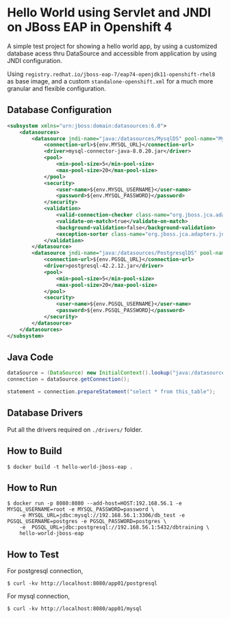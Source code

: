 # Hello World using Servlet and JNDI on JBoss EAP in Openshift 4

A simple test project for showing a hello world app, by using a customized database acess thru DataSource and accessible from application by using JNDI configuration.

Using `registry.redhat.io/jboss-eap-7/eap74-openjdk11-openshift-rhel8` as base image, and a custom `standalone-openshift.xml` for a much more granular and flexible configuration.

## Database Configuration
```xml
<subsystem xmlns="urn:jboss:domain:datasources:6.0">
    <datasources>
        <datasource jndi-name="java:/datasources/MysqlDS" pool-name="MysqlDS" enabled="true">
            <connection-url>${env.MYSQL_URL}</connection-url>
            <driver>mysql-connector-java-8.0.20.jar</driver>
            <pool>
                <min-pool-size>5</min-pool-size>
                <max-pool-size>20</max-pool-size>
            </pool>
            <security>
                <user-name>${env.MYSQL_USERNAME}</user-name>
                <password>${env.MYSQL_PASSWORD}</password>
            </security>
            <validation>
                <valid-connection-checker class-name="org.jboss.jca.adapters.jdbc.extensions.mysql.MySQLValidConnectionChecker"/>
                <validate-on-match>true</validate-on-match>
                <background-validation>false</background-validation>
                <exception-sorter class-name="org.jboss.jca.adapters.jdbc.extensions.mysql.MySQLExceptionSorter"/>
            </validation>
        </datasource>
        <datasource jndi-name="java:/datasources/PostgresqlDS" pool-name="PostgresqlDS" enabled="true">
            <connection-url>${env.PGSQL_URL}</connection-url>
            <driver>postgresql-42.2.12.jar</driver>
            <pool>
                <min-pool-size>5</min-pool-size>
                <max-pool-size>20</max-pool-size>
            </pool>
            <security>
                <user-name>${env.PGSQL_USERNAME}</user-name>
                <password>${env.PGSQL_PASSWORD}</password>
            </security>
        </datasource>
    </datasources>
</subsystem>
```

## Java Code
```java
dataSource = (DataSource) new InitialContext().lookup("java:/datasources/MysqlDS");
connection = dataSource.getConnection();

statement = connection.prepareStatement("select * from this_table");
```

## Database Drivers
Put all the drivers required on `./drivers/` folder.

## How to Build
```
$ docker build -t hello-world-jboss-eap .
```

## How to Run
```
$ docker run -p 8080:8080 --add-host=HOST:192.168.56.1 -e MYSQL_USERNAME=root -e MYSQL_PASSWORD=password \
    -e MYSQL_URL=jdbc:mysql://192.168.56.1:3306/db_test -e PGSQL_USERNAME=postgres -e PGSQL_PASSWORD=postgres \
    -e  PGSQL_URL=jdbc:postgresql://192.168.56.1:5432/dbtraining \ 
    hello-world-jboss-eap
```

## How to Test
For postgresql connection,
```
$ curl -kv http://localhost:8080/app01/postgresql
```

For mysql connection,
```
$ curl -kv http://localhost:8080/app01/mysql
```